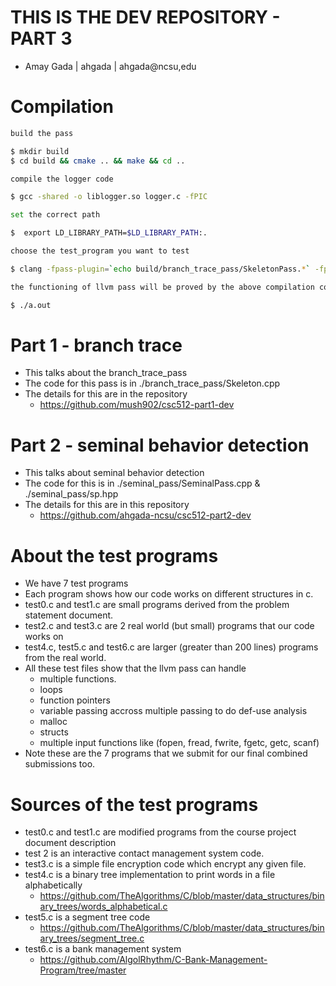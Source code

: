 # THIS IS THE DEV REPOSITORY - PART 3
- Amay Gada | ahgada | ahgada@ncsu,edu

# Compilation

```bash
build the pass

$ mkdir build
$ cd build && cmake .. && make && cd ..

compile the logger code

$ gcc -shared -o liblogger.so logger.c -fPIC

set the correct path

$  export LD_LIBRARY_PATH=$LD_LIBRARY_PATH:.

choose the test_program you want to test

$ clang -fpass-plugin=`echo build/branch_trace_pass/SkeletonPass.*` -fpass-plugin=`echo build/seminal_pass/SeminalPass.*` -g test<choose>.c -L. -llogger

the functioning of llvm pass will be proved by the above compilation command, however if you wish to run the binary output:

$ ./a.out

```

# Part 1 - branch trace
- This talks about the branch_trace_pass
- The code for this pass is in ./branch_trace_pass/Skeleton.cpp
- The details for this are in the repository
    - https://github.com/mush902/csc512-part1-dev

# Part 2 - seminal behavior detection
- This talks about seminal behavior detection
- The code for this is in ./seminal_pass/SeminalPass.cpp   &   ./seminal_pass/sp.hpp
- The details for this are in this repository
    - https://github.com/ahgada-ncsu/csc512-part2-dev

# About the test programs
- We have 7 test programs
- Each program shows how our code works on different structures in c.
- test0.c and test1.c are small programs derived from the problem statement document.
- test2.c and test3.c are 2 real world (but small) programs that our code works on
- test4.c, test5.c and test6.c are larger (greater than 200 lines) programs from the real world.
- All these test files show that the llvm pass can handle
    - multiple functions.
    - loops
    - function pointers
    - variable passing accross multiple passing to do def-use analysis
    - malloc
    - structs
    - multiple input functions like (fopen, fread, fwrite, fgetc, getc, scanf)
- Note these are the 7 programs that we submit for our final combined submissions too.

# Sources of the test programs
- test0.c and test1.c are modified programs from the course project document description
- test 2 is an interactive contact management system code.
- test3.c is a simple file encryption code which encrypt any given file.
- test4.c is a binary tree implementation to print words in a file alphabetically
    - https://github.com/TheAlgorithms/C/blob/master/data_structures/binary_trees/words_alphabetical.c
- test5.c is a segment tree code
    -  https://github.com/TheAlgorithms/C/blob/master/data_structures/binary_trees/segment_tree.c
- test6.c is a bank management system
    -  https://github.com/AlgolRhythm/C-Bank-Management-Program/tree/master